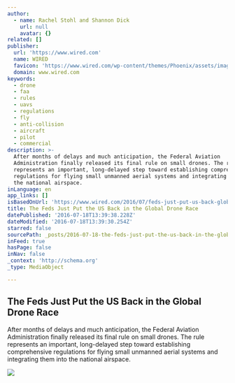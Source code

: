 ```yaml
---
author:
  - name: Rachel Stohl and Shannon Dick
    url: null
    avatar: {}
related: []
publisher:
  url: 'https://www.wired.com'
  name: WIRED
  favicon: 'https://www.wired.com/wp-content/themes/Phoenix/assets/images/favicon.ico'
  domain: www.wired.com
keywords:
  - drone
  - faa
  - rules
  - uavs
  - regulations
  - fly
  - anti-collision
  - aircraft
  - pilot
  - commercial
description: >-
  After months of delays and much anticipation, the Federal Aviation
  Administration finally released its final rule on small drones. The rule
  represents an important, long-delayed step toward establishing comprehensive
  regulations for flying small unmanned aerial systems and integrating them into
  the national airspace.
inLanguage: en
app_links: []
isBasedOnUrl: 'https://www.wired.com/2016/07/feds-just-put-us-back-global-drone-race/'
title: The Feds Just Put the US Back in the Global Drone Race
datePublished: '2016-07-18T13:39:38.228Z'
dateModified: '2016-07-18T13:39:30.254Z'
starred: false
sourcePath: _posts/2016-07-18-the-feds-just-put-the-us-back-in-the-global-drone-race.md
inFeed: true
hasPage: false
inNav: false
_context: 'http://schema.org'
_type: MediaObject

---
```

<article style=""><h1>The Feds Just Put the US Back in the Global Drone Race</h1><p>After months of delays and much anticipation, the Federal Aviation Administration finally released its final rule on small drones. The rule represents an important, long-delayed step toward establishing comprehensive regulations for flying small unmanned aerial systems and integrating them into the national airspace.</p><img src="https://www.wired.com/wp-content/uploads/2016/07/3DRobotics_fa-1200x630-e1468618783374.jpg" /></article>